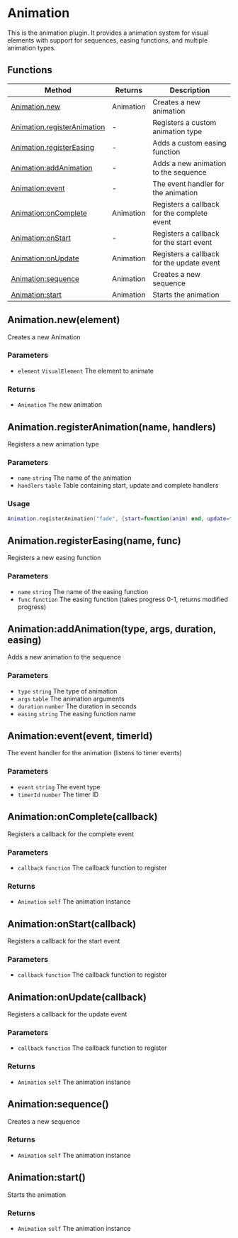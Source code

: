 # Animation
This is the animation plugin. It provides a animation system for visual elements
with support for sequences, easing functions, and multiple animation types.

## Functions

|Method|Returns|Description|
|---|---|---|
|[Animation.new](#Animation.new)|Animation|Creates a new animation
|[Animation.registerAnimation](#Animation.registerAnimation)|-|Registers a custom animation type
|[Animation.registerEasing](#Animation.registerEasing)|-|Adds a custom easing function
|[Animation:addAnimation](#Animation:addAnimation)|-|Adds a new animation to the sequence
|[Animation:event](#Animation:event)|-|The event handler for the animation
|[Animation:onComplete](#Animation:onComplete)|Animation|Registers a callback for the complete event
|[Animation:onStart](#Animation:onStart)|-|Registers a callback for the start event
|[Animation:onUpdate](#Animation:onUpdate)|Animation|Registers a callback for the update event
|[Animation:sequence](#Animation:sequence)|Animation|Creates a new sequence
|[Animation:start](#Animation:start)|Animation|Starts the animation

## Animation.new(element)
Creates a new Animation

### Parameters
* `element` `VisualElement` The element to animate

### Returns
* `Animation` `The` new animation

## Animation.registerAnimation(name, handlers)
Registers a new animation type

### Parameters
* `name` `string` The name of the animation
* `handlers` `table` Table containing start, update and complete handlers

### Usage
 ```lua
Animation.registerAnimation("fade", {start=function(anim) end, update=function(anim,progress) end})
```

## Animation.registerEasing(name, func)
Registers a new easing function

### Parameters
* `name` `string` The name of the easing function
* `func` `function` The easing function (takes progress 0-1, returns modified progress)

## Animation:addAnimation(type, args, duration, easing)
Adds a new animation to the sequence

### Parameters
* `type` `string` The type of animation
* `args` `table` The animation arguments
* `duration` `number` The duration in seconds
* `easing` `string` The easing function name

## Animation:event(event, timerId)
The event handler for the animation (listens to timer events)

### Parameters
* `event` `string` The event type
* `timerId` `number` The timer ID

## Animation:onComplete(callback)
Registers a callback for the complete event

### Parameters
* `callback` `function` The callback function to register

### Returns
* `Animation` `self` The animation instance

## Animation:onStart(callback)
Registers a callback for the start event

### Parameters
* `callback` `function` The callback function to register

## Animation:onUpdate(callback)
Registers a callback for the update event

### Parameters
* `callback` `function` The callback function to register

### Returns
* `Animation` `self` The animation instance

## Animation:sequence()
Creates a new sequence

### Returns
* `Animation` `self` The animation instance

## Animation:start()
Starts the animation

### Returns
* `Animation` `self` The animation instance


